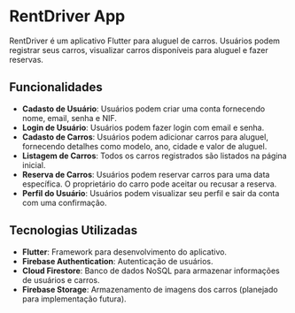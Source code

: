 # RentDriver App

RentDriver é um aplicativo Flutter para aluguel de carros. Usuários podem registrar seus carros, visualizar carros disponíveis para aluguel e fazer reservas.

## Funcionalidades

- **Cadasto de Usuário**: Usuários podem criar uma conta fornecendo nome, email, senha e NIF.
- **Login de Usuário**: Usuários podem fazer login com email e senha.
- **Cadasto de Carros**: Usuários podem adicionar carros para aluguel, fornecendo detalhes como modelo, ano, cidade e valor de aluguel.
- **Listagem de Carros**: Todos os carros registrados são listados na página inicial.
- **Reserva de Carros**: Usuários podem reservar carros para uma data específica. O proprietário do carro pode aceitar ou recusar a reserva.
- **Perfil do Usuário**: Usuários podem visualizar seu perfil e sair da conta com uma confirmação.

## Tecnologias Utilizadas

- **Flutter**: Framework para desenvolvimento do aplicativo.
- **Firebase Authentication**: Autenticação de usuários.
- **Cloud Firestore**: Banco de dados NoSQL para armazenar informações de usuários e carros.
- **Firebase Storage**: Armazenamento de imagens dos carros (planejado para implementação futura).
